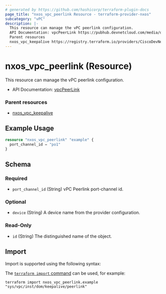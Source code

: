 ```yaml
---
# generated by https://github.com/hashicorp/terraform-plugin-docs
page_title: "nxos_vpc_peerlink Resource - terraform-provider-nxos"
subcategory: "vPC"
description: |-
  This resource can manage the vPC peerlink configuration.
  API Documentation: vpcPeerLink https://pubhub.devnetcloud.com/media/dme-docs-10-2-2/docs/System/vpc:PeerLink/
  Parent resources
  nxos_vpc_keepalive https://registry.terraform.io/providers/CiscoDevNet/nxos/latest/docs/resources/vpc_keepalive
---
```


# nxos_vpc_peerlink (Resource)

This resource can manage the vPC peerlink configuration.

- API Documentation: [vpcPeerLink](https://pubhub.devnetcloud.com/media/dme-docs-10-2-2/docs/System/vpc:PeerLink/)

### Parent resources

- [nxos_vpc_keepalive](https://registry.terraform.io/providers/CiscoDevNet/nxos/latest/docs/resources/vpc_keepalive)

## Example Usage

```terraform
resource "nxos_vpc_peerlink" "example" {
  port_channel_id = "po1"
}
```

<!-- schema generated by tfplugindocs -->
## Schema

### Required

- `port_channel_id` (String) vPC Peerlink port-channel id.

### Optional

- `device` (String) A device name from the provider configuration.

### Read-Only

- `id` (String) The distinguished name of the object.

## Import

Import is supported using the following syntax:

The [`terraform import` command](https://developer.hashicorp.com/terraform/cli/commands/import) can be used, for example:

```shell
terraform import nxos_vpc_peerlink.example "sys/vpc/inst/dom/keepalive/peerlink"
```
